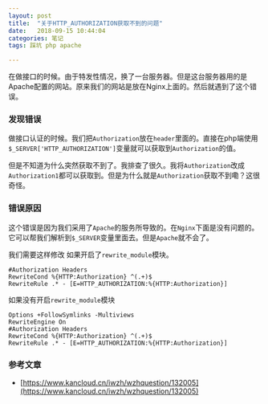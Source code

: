 ```yaml
---
layout: post
title:  "关于HTTP_AUTHORIZATION获取不到的问题"
date:   2018-09-15 10:44:04
categories: 笔记
tags: 踩坑 php apache

---
```


在做接口的时候。由于特发性情况，换了一台服务器。但是这台服务器用的是Apache配置的网站。原来我们的网站是放在Nginx上面的。然后就遇到了这个错误。





### 发现错误
做接口认证的时候。我们把`Authorization`放在`header`里面的。直接在php端使用`$_SERVER['HTTP_AUTHORIZATION']`变量就可以获取到`Authorization`的值。

但是不知道为什么突然获取不到了。我排查了很久。我将`Authorization`改成`Authorization1`都可以获取到。但是为什么就是`Authorization`获取不到嘞？这很奇怪。

### 错误原因
这个错误是因为我们采用了`Apache`的服务所导致的。在`Nginx`下面是没有问题的。它可以帮我们解析到`$_SERVER`变量里面去。但是`Apache`就不会了。

我们需要这样修改
如果开启了`rewrite_module`模块。

```
#Authorization Headers
RewriteCond %{HTTP:Authorization} ^(.+)$
RewriteRule .* - [E=HTTP_AUTHORIZATION:%{HTTP:Authorization}]
```

如果没有开启`rewrite_module`模块

```
Options +FollowSymlinks -Multiviews
RewriteEngine On
#Authorization Headers
RewriteCond %{HTTP:Authorization} ^(.+)$
RewriteRule .* - [E=HTTP_AUTHORIZATION:%{HTTP:Authorization}]
```

### 参考文章
* [https://www.kancloud.cn/iwzh/wzhquestion/132005](https://www.kancloud.cn/iwzh/wzhquestion/132005)